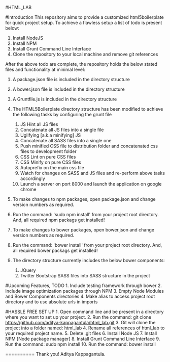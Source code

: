 #HTML_LAB

#Introduction
This repository aims to provide a customized html5boilerplate for quick project setup. To achieve a flawless setup a list of todo is present below:

1. Install NodeJS
2. Install NPM
3. Install Grunt Command Line Interface
4. Clone the repository to your local machine and remove git references

After the above todo are complete, the repository holds the below stated files and functionality at minimal level:

1. A package.json file is included in the directory structure
2. A bower.json file is included in the directory structure
3. A Gruntfile.js is included in the directory structure
4. The HTML5Boilerplate directory structure has been modified to achieve the following tasks by configuring the grunt file
	1. JS Hint all JS files
	2. Concatenate all JS files into a single file
	3. Uglifying [a.k.a minifying] JS
	4. Concatenate all SASS files into a single one
	5. Push minified CSS file to distribution folder and concatenated css files to development folder
	6. CSS Lint on pure CSS files
	7. CSS Minify on pure CSS files
	8. Autoprefix on the main css file
	9. Watch for changes on SASS and JS files and re-perform above tasks accordingly
	10. Launch a server on port 8000 and launch the application on google chrome

5. To make changes to npm packages, open package.json and change version numbers as required.
6. Run the command: 'sudo npm install' from your project root directory. And, all required npm packags get installed!
7. To make changes to bower packages, open bower.json and change version numbers as required.
8. Run the command: 'bower install' from your project root directory. And, all required bower packags get installed!
9. The directory structure currently includes the below bower components:
	1. JQuery
	2. Twitter Bootstrap SASS files into SASS structure in the project

#Upcoming Features, TODO
	1. Include testing framework through bower
	2. Include image optimization packages through NPM
	3. Empty Node Modules and Bower Components directories
	4. Make alias to access project root directory and to use absolute urls in imports

#HASSLE FREE SET UP
	1. Open command line and be present in a directory where you want to set up your project.
	2. Run the command: git clone https://github.com/aditya-kappagantula/html_lab.git
	3. Git will clone the project into a folder named: html_lab
	4. Rename all references of html_lab to your required project name.
	5. Delete .git files
	6. Install Node JS
	7. Install NPM [Node package manager]
	8. Install Grunt Command Line Interface
	9. Run the command: sudo npm install
	10. Run the command: bower install

==========
Thank you!
Aditya Kappagantula.